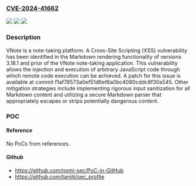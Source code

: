 ### [CVE-2024-41662](https://cve.mitre.org/cgi-bin/cvename.cgi?name=CVE-2024-41662)
![](https://img.shields.io/static/v1?label=Product&message=vnote&color=blue)
![](https://img.shields.io/static/v1?label=Version&message=%3D%20%3C%3D%203.18.1%20&color=brighgreen)
![](https://img.shields.io/static/v1?label=Vulnerability&message=CWE-79%3A%20Improper%20Neutralization%20of%20Input%20During%20Web%20Page%20Generation%20('Cross-site%20Scripting')&color=brighgreen)

### Description

VNote is a note-taking platform. A Cross-Site Scripting (XSS) vulnerability has been identified in the Markdown rendering functionality of versions 3.18.1 and prior of the VNote note-taking application. This vulnerability allows the injection and execution of arbitrary JavaScript code through which remote code execution can be achieved. A patch for this issue is available at commit f1af78573a0ef51d6ef6a0bc4080cddc8f30a545. Other mitigation strategies include implementing rigorous input sanitization for all Markdown content and utilizing a secure Markdown parser that appropriately escapes or strips potentially dangerous content.

### POC

#### Reference
No PoCs from references.

#### Github
- https://github.com/nomi-sec/PoC-in-GitHub
- https://github.com/tanjiti/sec_profile


